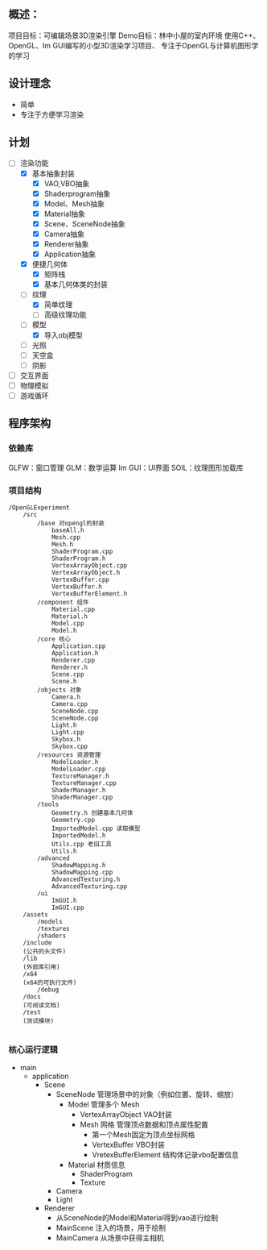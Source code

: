 ## 概述：
项目目标：可编辑场景3D渲染引擎
Demo目标：林中小屋的室内环境
使用C++、OpenGL、Im GUI编写的小型3D渲染学习项目、
专注于OpenGL与计算机图形学的学习

## 设计理念
- 简单
- 专注于方便学习渲染

## 计划
 - [ ] 渲染功能
	 - [x]  基本抽象封装
		 - [x] VAO,VBO抽象
		 - [x] Shaderprogram抽象
		 - [x] Model、Mesh抽象
		 - [x] Material抽象
		 - [x] Scene、SceneNode抽象
		 - [x] Camera抽象
		 - [x] Renderer抽象
		 - [x] Application抽象
	 - [x] 便捷几何体
		 - [x] 矩阵栈
		 - [x] 基本几何体类的封装
	- [ ] 纹理
		- [x] 简单纹理
		- [ ] 高级纹理功能
	- [ ] 模型
		- [x] 导入obj模型
	- [ ] 光照
	- [ ] 天空盒
	- [ ] 阴影
- [ ] 交互界面
- [ ] 物理模拟
- [ ] 游戏循环

## 程序架构
### 依赖库
GLFW：窗口管理
GLM：数学运算
Im GUI：UI界面
SOIL：纹理图形加载库

### 项目结构
```
/OpenGLExperiment
	/src
		/base 对opengl的封装
			baseAll.h
			Mesh.cpp
			Mesh.h
			ShaderProgram.cpp
			ShaderProgram.h
			VertexArrayObject.cpp
			VertexArrayObject.h
			VertexBuffer.cpp
			VertexBuffer.h
			VertexBufferElement.h
		/component 组件
			Material.cpp
			Material.h
			Model.cpp
			Model.h
		/core 核心
		    Application.cpp
		    Application.h
		    Renderer.cpp
		    Renderer.h
		    Scene.cpp
		    Scene.h
		/objects 对象
		    Camera.h
		    Camera.cpp
		    SceneNode.cpp
		    SceneNode.cpp
		    Light.h
		    Light.cpp
		    Skybox.h
		    Skybox.cpp
		/resources 资源管理
		    ModelLoader.h
		    ModelLoader.cpp
		    TextureManager.h
		    TextureManager.cpp
		    ShaderManager.h
		    ShaderManager.cpp
		/tools
		    Geometry.h 创建基本几何体
		    Geometry.cpp
			ImportedModel.cpp 读取模型
			ImportedModel.h
			Utils.cpp 老旧工具
			Utils.h
		/advanced
		    ShadowMapping.h
		    ShadowMapping.cpp
		    AdvancedTexturing.h
		    AdvancedTexturing.cpp
		/ui
		    ImGUI.h
		    ImGUI.cpp
	/assets
	    /models
	    /textures
	    /shaders
	/include
	(公共的头文件)
	/lib
    (外部库引用)
    /x64
    (x64的可执行文件)
	    /debug
	/docs
	(可阅读文档)
	/test
	(测试模块)
	

```
### 核心运行逻辑
- main
	- application
		- Scene
			- SceneNode 管理场景中的对象（例如位置、旋转、缩放）
				- Model 管理多个 Mesh
					- VertexArrayObject VAO封装
					- Mesh 网格 管理顶点数据和顶点属性配置
						- 第一个Mesh固定为顶点坐标网格
						- VertexBuffer VBO封装
						- VretexBufferElement 结构体记录vbo配置信息
				- Material 材质信息
					- ShaderProgram
					- Texture
			- Camera
			- Light
		- Renderer 
			- 从SceneNode的Model和Material得到vao进行绘制
			- MainScene 注入的场景，用于绘制
			- MainCamera 从场景中获得主相机



